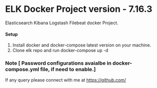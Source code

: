 # ELK Docker Project version - 7.16.3

Elasticsearch Kibana Logstash Filebeat docker Project.

#### Setup

1. Install docker and docker-compose latest version on your machine.
2. Clone elk repo and run docker-compose up -d 

### Note [ Password configurations avaialbe in docker-compose.yml file, if need to enable.]

If any query please connect with me at https://github.com/
